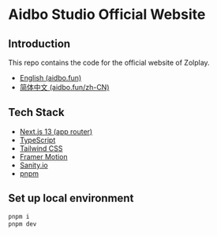 # Aidbo Studio Official Website

## Introduction

This repo contains the code for the official website of Zolplay.

- [English (aidbo.fun)](https://aidbo.fun)
- [简体中文 (aidbo.fun/zh-CN)](https://aidbo.fun/zh-CN)

## Tech Stack

- [Next.js 13 (app router)](https://nextjs.org/)
- [TypeScript](https://www.typescriptlang.org/)
- [Tailwind CSS](https://tailwindcss.com/)
- [Framer Motion](https://www.framer.com/motion/)
- [Sanity.io](https://www.sanity.io/)
- [pnpm](https://pnpm.io/)

## Set up local environment

```bash
pnpm i
pnpm dev
```
